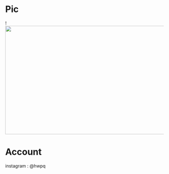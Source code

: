 
  # Pic
  !<img src="https://e.top4top.io/p_2208qdm141.gif" width="600" height="345" />
  # Account
  instagram : @hwpq
